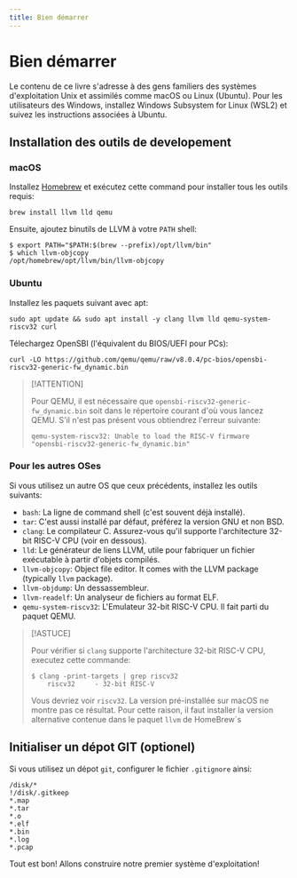```yaml
---
title: Bien démarrer
---
```


# Bien démarrer

Le contenu de ce livre s'adresse à des gens familiers des systèmes d'exploitation Unix et assimilés comme macOS ou Linux (Ubuntu). Pour les utilisateurs des Windows, installez Windows Subsystem for Linux (WSL2) et suivez les instructions associées à Ubuntu.

## Installation des outils de developement

### macOS 

Installez [Homebrew](https://brew.sh) et exécutez cette command pour installer tous les outils requis:

```
brew install llvm lld qemu
```

Ensuite, ajoutez binutils de LLVM à votre `PATH` shell:

```
$ export PATH="$PATH:$(brew --prefix)/opt/llvm/bin"
$ which llvm-objcopy
/opt/homebrew/opt/llvm/bin/llvm-objcopy
```

### Ubuntu

Installez les paquets suivant avec apt:

```
sudo apt update && sudo apt install -y clang llvm lld qemu-system-riscv32 curl
```

Télechargez OpenSBI (l'équivalent du BIOS/UEFI pour PCs):

```
curl -LO https://github.com/qemu/qemu/raw/v8.0.4/pc-bios/opensbi-riscv32-generic-fw_dynamic.bin
```

> [!ATTENTION]
>
> Pour QEMU, il est nécessaire que `opensbi-riscv32-generic-fw_dynamic.bin` soit dans le répertoire courant d'où vous lancez QEMU. S'il n'est pas présent vous obtiendrez l'erreur suivante: 
>
> ```
> qemu-system-riscv32: Unable to load the RISC-V firmware "opensbi-riscv32-generic-fw_dynamic.bin"
> ```

### Pour les autres OSes

Si vous utilisez un autre OS que ceux précédents, installez les outils suivants: 

- `bash`: La ligne de command shell (c'est souvent déjà installé).
- `tar`: C'est aussi installé par défaut, préférez la version GNU et non BSD.
- `clang`: Le compilateur C. Assurez-vous qu'il supporte l'architecture 32-bit RISC-V CPU (voir en dessous).
- `lld`: Le générateur de liens LLVM, utile pour fabriquer un fichier exécutable à partir d'objets compilés.
- `llvm-objcopy`: Object file editor. It comes with the LLVM package (typically `llvm` package).
- `llvm-objdump`: Un dessassembleur. 
- `llvm-readelf`: Un analyseur de fichiers au format ELF.
- `qemu-system-riscv32`: L'Emulateur 32-bit RISC-V CPU. Il fait parti du paquet QEMU.

> [!ASTUCE]
>
> Pour vérifier si `clang` supporte l'architecture 32-bit RISC-V CPU, executez cette commande:
>
> ```
> $ clang -print-targets | grep riscv32
>     riscv32     - 32-bit RISC-V
> ```
>
> Vous devriez voir `riscv32`. La version pré-installée sur macOS ne montre pas ce résultat. Pour cette raison, il faut installer la version alternative contenue dans le paquet `llvm` de HomeBrew´s

## Initialiser un dépot GIT (optionel)

Si vous utilisez un dépot `git`, configurer le fichier `.gitignore` ainsi: 

```gitignore [.gitignore]
/disk/*
!/disk/.gitkeep
*.map
*.tar
*.o
*.elf
*.bin
*.log
*.pcap
```

Tout est bon! Allons construire notre premier système d'exploitation!
